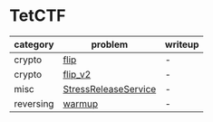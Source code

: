 # TetCTF

category | problem | writeup
--- | --- | ---
crypto | [flip](crypto/flip) | -
crypto | [flip_v2](crypto/flip_v2) | -
misc | [StressReleaseService](misc/StressReleaseService) | -
reversing | [warmup](reversing/warmup) | -
